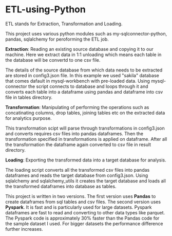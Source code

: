 # ETL-using-Python

ETL stands for Extraction, Transformation and Loading.

This project uses various python modules such as my-sqlconnector-python, pandas, sqlalchemy for peroforming the ETL job.

**Extraction**: Reading an existing source database and copying it to our machine. Here we extract data in 1:1 unloading which means each table in the database will be convertd to one csv file.

  The details of the source database from which data needs to be extracted are stored in config3.json file. In this example we used "sakila" database that comes dafault in mysql-workbench with pre-loaded data. Using mysql-connector the script connects to database and loops through it and converts each table into a dataframe using pandas and dataframe into csv file in tables directory.

**Transformation**: Manipulating of performing the operations such as concatinating columns, drop tables, joining tables etc on the extracted data for analytics purpose.
  
  This transformation scipt will parse through transformations in config3.json and converts requires csv files into pandas dataframes. Then the transformation specified in transformations is applied on dataframe. After all the transformation the dataframe again converted to csv file in result directory.

**Loading**: Exporting the transformed data into a target database for analysis.

  The loading script converts all the transformed csv files into pandas dataframes and reads the target database from config3.json. Using sqlalchemy and sqlalchemy_utils it creates the target database and loads all the transformed dataframes into database as tables.

This project is written in two versions.
The first version uses **Pandas** to create dataframes from sql tables and csv files.
The second version uses **Pyspark**. It is fast and is particularly used for large datasets. Pyspark dataframes are fast to read and converting to other data types like parquet.
The Pyspark code is approximately 30% faster than the Pandas code for the sample dataset I used. For bigger datasets the performance difference further increases.
